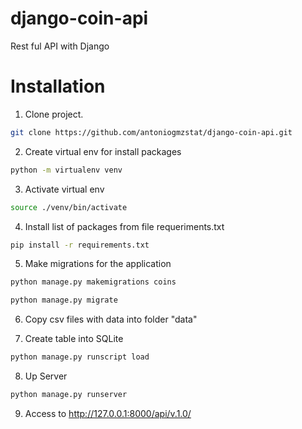 # django-coin-api
Rest ful API with Django

# Installation

1. Clone project. 
```bash
git clone https://github.com/antoniogmzstat/django-coin-api.git
```

2. Create virtual env for install packages
```bash
python -m virtualenv venv
```

3. Activate virtual env
```bash
source ./venv/bin/activate
```

4. Install list of packages from file requeriments.txt
```bash
pip install -r requirements.txt
```

5. Make migrations for the application

```bash
python manage.py makemigrations coins
```
```bash
python manage.py migrate
```

6. Copy csv files with data into folder "data"

7. Create table into SQLite
```bash
python manage.py runscript load
```

8. Up Server
```bash
python manage.py runserver
```

9. Access to http://127.0.0.1:8000/api/v.1.0/